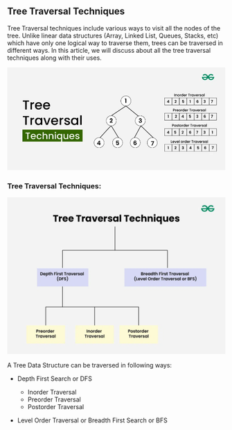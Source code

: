 ## Tree Traversal Techniques

Tree Traversal techniques include various ways to visit all the nodes of the tree. Unlike linear data structures (Array, Linked List, Queues, Stacks, etc) which have only one logical way to traverse them, trees can be traversed in different ways. In this article, we will discuss about all the tree traversal techniques along with their uses.

![Time Complexity](images/Tree-Traversal-Techniques-(1).webp)

### Tree Traversal Techniques:

![Time Complexity](images/Tree-Traversal-Techniques.webp)

A Tree Data Structure can be traversed in following ways:

- Depth First Search or DFS
  - Inorder Traversal
  - Preorder Traversal
  - Postorder Traversal

- Level Order Traversal or Breadth First Search or BFS
